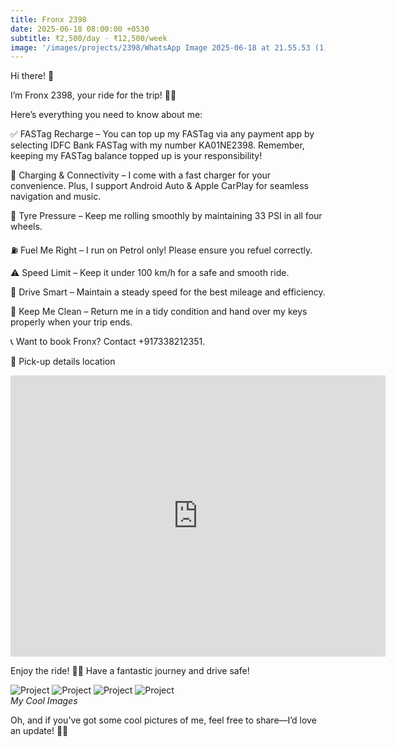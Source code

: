 ```yaml
---
title: Fronx 2398
date: 2025-06-18 08:00:00 +0530
subtitle: ₹2,500/day · ₹12,500/week
image: '/images/projects/2398/WhatsApp Image 2025-06-18 at 21.55.53 (1).jpeg'
---
```


Hi there! 👋

I’m Fronx 2398, your ride for the trip! 🚗💨

Here’s everything you need to know about me:

✅ FASTag Recharge – You can top up my FASTag via any payment app by selecting IDFC Bank FASTag with my number KA01NE2398. Remember, keeping my FASTag balance topped up is your responsibility!

🔋 Charging & Connectivity – I come with a fast charger for your convenience. Plus, I support Android Auto & Apple CarPlay for seamless navigation and music.

🔧 Tyre Pressure – Keep me rolling smoothly by maintaining 33 PSI in all four wheels.

⛽ Fuel Me Right – I run on Petrol only! Please ensure you refuel correctly.

⚠️ Speed Limit – Keep it under 100 km/h for a safe and smooth ride.

🚗 Drive Smart – Maintain a steady speed for the best mileage and efficiency.

🧼 Keep Me Clean – Return me in a tidy condition and hand over my keys properly when your trip ends.

📞 Want to book Fronx? Contact +917338212351.

📍 Pick-up details location 
<iframe src="https://www.google.com/maps/embed?pb=!1m18!1m12!1m3!1d3889.2818104545263!2d77.7171449!3d12.889591999999999!2m3!1f0!2f0!3f0!3m2!1i1024!2i768!4f13.1!3m3!1m2!1s0x3bae13e464aef0f3%3A0x2f59acc9aba20c91!2sA%20R%20Homes!5e0!3m2!1sen!2sin!4v1750481347413!5m2!1sen!2sin" width="600" height="450" style="border:0;" allowfullscreen="" loading="lazy" referrerpolicy="no-referrer-when-downgrade"></iframe>

Enjoy the ride! 🚗✨ Have a fantastic journey and drive safe!


<div class="gallery-box">
  <div class="gallery">
    <img src="/images/projects/2398/WhatsApp Image 2025-06-18 at 21.55.53 (1).jpeg" loading="lazy" alt="Project">
    <img src="/images/projects/2398/WhatsApp Image 2025-06-18 at 21.55.53.jpeg" loading="lazy" alt="Project">
    <img src="/images/projects/2398/WhatsApp Image 2025-06-18 at 21.55.54 (1).jpeg" loading="lazy" alt="Project">
    <img src="/images/projects/2398/WhatsApp Image 2025-06-18 at 21.55.54.jpeg" loading="lazy" alt="Project">
  </div>
  <em>My Cool Images</em>
</div>

Oh, and if you’ve got some cool pictures of me, feel free to share—I’d love an update! 📸😉
